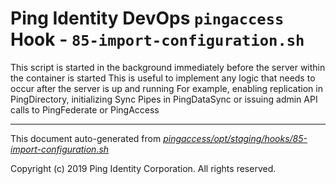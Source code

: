 
# Ping Identity DevOps `pingaccess` Hook - `85-import-configuration.sh`
 This script is started in the background immediately before 
 the server within the container is started
 This is useful to implement any logic that needs to occur after the
 server is up and running
 For example, enabling replication in PingDirectory, initializing Sync 
 Pipes in PingDataSync or issuing admin API calls to PingFederate or PingAccess

---
This document auto-generated from _[pingaccess/opt/staging/hooks/85-import-configuration.sh](https://github.com/pingidentity/pingidentity-docker-builds/blob/master/pingaccess/opt/staging/hooks/85-import-configuration.sh)_

Copyright (c)  2019 Ping Identity Corporation. All rights reserved.
